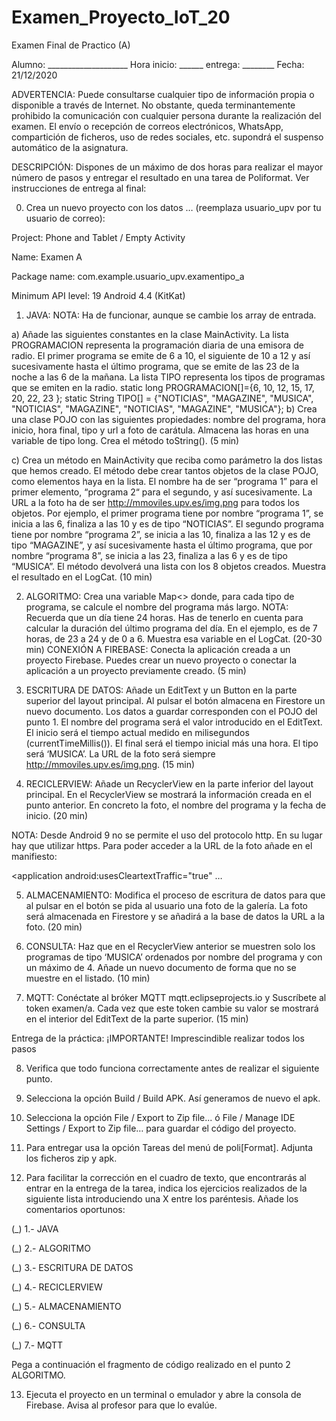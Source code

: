 
# Examen_Proyecto_IoT_20
Examen Final de Practico (A)

Alumno: ____________________ Hora inicio: ______ entrega: ________   Fecha: 21/12/2020

ADVERTENCIA: Puede consultarse cualquier tipo de información propia o disponible a través de Internet. No obstante, queda terminantemente prohibido la comunicación con cualquier persona durante la realización del examen. El envío o recepción de correos electrónicos, WhatsApp, compartición de ficheros, uso de redes sociales, etc. supondrá el suspenso automático de la asignatura.

DESCRIPCIÓN: Dispones de un máximo de dos horas para realizar el mayor número de pasos y entregar el resultado en una tarea de Poliformat. Ver instrucciones de entrega al final: 

0.	Crea un nuevo proyecto con los datos … (reemplaza usuario_upv por tu usuario de correo): 

Project: Phone and Tablet / Empty Activity

Name: Examen A

Package name: com.example.usuario_upv.examentipo_a

Minimum API level: 19 Android 4.4 (KitKat)

1.	JAVA: NOTA: Ha de funcionar, aunque se cambie los array de entrada. 

  a) Añade las siguientes constantes en la clase MainActivity. La lista PROGRAMACION representa la programación diaria de una emisora de radio. El primer programa se emite de 6 a 10, el siguiente de 10 a 12 y así sucesivamente hasta el último programa, que se emite de las 23 de la noche a las 6 de la mañana. La lista TIPO representa los tipos de programas que se emiten en la radio.
static long PROGRAMACION[]={6, 10, 12, 15, 17, 20, 22, 23 };
static String TIPO[] = {"NOTICIAS", "MAGAZINE", "MUSICA", "NOTICIAS",
        "MAGAZINE", "NOTICIAS", "MAGAZINE", "MUSICA"};
  b) Crea una clase POJO con las siguientes propiedades: nombre del programa, hora inicio, hora final, tipo y url a foto de carátula. Almacena las horas en una variable de tipo long. Crea el método toString(). (5 min)

  c) Crea un método en MainActivity que reciba como parámetro la dos listas que hemos creado. El método debe crear tantos objetos de la clase POJO, como elementos haya en la lista. El nombre ha de ser “programa 1” para el primer elemento, “programa 2“ para el segundo, y así sucesivamente. La URL a la foto ha de ser http://mmoviles.upv.es/img.png  para todos los objetos. Por ejemplo, el primer programa tiene por nombre “programa 1”, se inicia a las 6, finaliza a las 10 y es de tipo “NOTICIAS”. El segundo programa tiene por nombre “programa 2”, se inicia a las 10, finaliza a las 12 y es de tipo “MAGAZINE”, y así sucesivamente hasta el último programa, que por nombre “programa 8”, se inicia a las 23, finaliza a las 6 y es de tipo “MUSICA”. El método devolverá una lista con los 8 objetos creados. Muestra el resultado en el LogCat. (10 min)

2.	ALGORITMO: Crea una variable Map<> donde, para cada tipo de programa, se calcule el nombre del programa más largo. NOTA: Recuerda que un día tiene 24 horas. Has de tenerlo en cuenta para calcular la duración del último programa del día. En el ejemplo, es de 7 horas, de 23 a 24 y de 0 a 6. Muestra esa variable en el LogCat. (20-30 min)
CONEXIÓN A FIREBASE: Conecta la aplicación creada a un proyecto Firebase. Puedes crear un nuevo proyecto o conectar la aplicación a un proyecto previamente creado. (5 min)

3.	ESCRITURA DE DATOS: Añade un EditText y un Button en la parte superior del layout principal. Al pulsar el botón almacena en Firestore un nuevo documento. Los datos a guardar corresponden con el POJO del punto 1. El nombre del programa será el valor introducido en el EditText. El inicio será el tiempo actual medido en milisegundos (currentTimeMillis()).  El final será el tiempo inicial más una hora. El tipo será ‘MUSICA’. La URL de la foto será siempre http://mmoviles.upv.es/img.png.   (15 min)

4.	RECICLERVIEW: Añade un RecyclerView en la parte inferior del layout principal. En el RecyclerView se mostrará la información creada en el punto anterior. En concreto la foto, el nombre del programa y la fecha de inicio. (20 min)

NOTA: Desde Android 9 no se permite el uso del protocolo http. En su lugar hay que utilizar https. Para poder acceder a la URL de la foto añade en el manifiesto:

<application
    android:usesCleartextTraffic="true" …
  
5.	ALMACENAMIENTO: Modifica el proceso de escritura de datos para que al pulsar en el botón se pida al usuario una foto de la galería. La foto será almacenada en Firestore y se añadirá a la base de datos la URL a la foto.  (20 min)

6.	CONSULTA: Haz que en el RecyclerView anterior se muestren solo los programas de tipo ‘MUSICA’ ordenados por nombre del programa y con un máximo de 4. Añade un nuevo documento de forma que no se muestre en el listado.  (10 min)

7.	MQTT: Conéctate al bróker MQTT mqtt.eclipseprojects.io y Suscríbete al token examen/a. Cada vez que este token cambie su valor se mostrará en el interior del EditText de la parte superior.  (15 min)

Entrega de la práctica: ¡IMPORTANTE! Imprescindible realizar todos los pasos

8.	Verifica que todo funciona correctamente antes de realizar el siguiente punto.

9.	Selecciona la opción Build / Build APK. Así generamos de nuevo el apk. 

10.	Selecciona la opción File / Export to Zip file...  ó File / Manage IDE Settings / Export to Zip file… para guardar el código del proyecto. 

11.	Para entregar usa la opción Tareas del menú de poli[Format]. Adjunta los ficheros zip y apk.

12.	Para facilitar la corrección en el cuadro de texto, que encontrarás al entrar en la entrega de la tarea, indica los ejercicios realizados de la siguiente lista introduciendo una X entre los paréntesis. Añade los comentarios oportunos:

 (_)  1.- JAVA 

 (_)	2.- ALGORITMO
 
 (_)	3.- ESCRITURA DE DATOS
 
 (_)  4.- RECICLERVIEW
 
 (_)  5.- ALMACENAMIENTO
 
 (_)  6.- CONSULTA
 
 (_)  7.- MQTT

Pega a continuación el fragmento de código realizado en el punto 2 ALGORITMO.

13.	Ejecuta el proyecto en un terminal o emulador y abre la consola de Firebase. Avisa al profesor para que lo evalúe.

